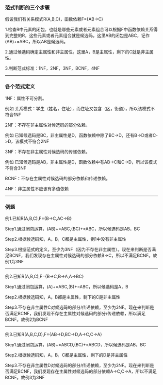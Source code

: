 

### 范式判断的三个步骤

假设我们有关系模式R(A,B,C)，函数依赖F={AB->C}

1.检查R中元素的闭包，也就是哪些元素或者元素组合可以根据F中函数依赖关系得到完整的R，这些元素或者元素组合就是候选码。这里AB的闭包是ABC，记作(AB)+=ABC，所以AB是候选码。

2.通过候选码确定主属性和非主属性。这里A，B是主属性，剩下的C就是非主属性。

3.判断范式标准：1NF，2NF，3NF，BCNF，4NF

***

### 各个范式定义

1NF：属性不可分割。

例如 关系模式：学生（姓名，住址），而住址又包含（区，街道），所以该模式不符合1NF

2NF：不存在非主属性对候选码的部分依赖。

例如 已知候选码是BC，非主属性是D，函数依赖中除了BC->D，还有B->D或者C->D，该模式不符合2NF

3NF：不存在非主属性对候选码的传递依赖。

例如 已知候选码是AB，非主属性是D，函数依赖中有AB->C和C->D，所以该模式不符合3NF

BCNF：不存在主属性对候选码的部分依赖和传递依赖。

4NF：非主属性不应该有多值依赖

***

### 例题

例1.已知R(A,B,C),F={B->C,AC->B}

Step1.通过闭包运算，(AB)+=ABC,(BC)+=ABC，所以候选码是AB，BC

Step2.根据候选码知，A，B，C都是主属性，例1中没有非主属性

Step3.根据范式的定义，至少为3NF（因为不存在非主属性）。现在来判断是否满足BCNF，我们发现存在主属性对候选码的部分依赖B->C，所以不满足BCNF。故例1为3NF

***


例2.已知R(A,B,C),F={B->C,B->A,A->BC}

Step1.通过闭包运算，(A)+=ABC,(B)+=ABC，所以候选码是A，B

Step2.根据候选码知，A，B都是主属性，剩下的C是非主属性

Step3.不存在非主属性C对候选码的部分/传递依赖，至少为3NF。现在来判断是否满足BCNF，我们发现不存在主属性对候选码的部分/传递依赖，所以满足BCNF。故例2为BCNF

***


例3.已知R(A,B,C,D),F={AB->D,BC->D,A->C,C->A}

Step1.通过闭包运算，(AB)+=ABCD,(BC)+=ABCD，所以候选码是AB，BC

Step2.根据候选码知，A，B，C都是主属性，剩下的D是非主属性

Step3.不存在非主属性D对候选码的部分/传递依赖，至少为3NF。现在来判断是否满足BCNF，我们发现存在主属性对候选码的部分依赖A->C,C->A，所以不满足BCNF。故例3为3NF
